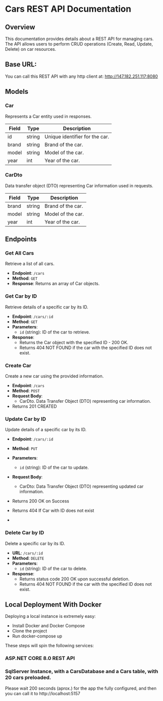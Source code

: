 # Cars REST API Documentation

## Overview

This documentation provides details about a REST API for managing cars. The API allows users to perform CRUD operations (Create, Read, Update, Delete) on car resources.

## Base URL:
You can call this REST API with any http client at: http://147.182.251.117:8080

## Models

### Car

Represents a Car entity used in responses.

| Field | Type   | Description        |
|-------|--------|--------------------|
| id    | string | Unique identifier for the car. |
| brand | string | Brand of the car.  |
| model | string | Model of the car.  |
| year  | int    | Year of the car.   |

### CarDto

Data transfer object (DTO) representing Car information used in requests.

| Field | Type   | Description        |
|-------|--------|--------------------|
| brand | string | Brand of the car.  |
| model | string | Model of the car.  |
| year  | int    | Year of the car.   |

## Endpoints

### Get All Cars

Retrieve a list of all cars.

- **Endpoint**: `/cars`
- **Method**: `GET`
- **Response**: Returns an array of Car objects.


### Get Car by ID

Retrieve details of a specific car by its ID.

- **Endpoint**: `/cars/:id`
- **Method**: `GET`
- **Parameters**: 
  - `id` (string): ID of the car to retrieve.
- **Response**: 
  - Returns the Car object with the specified ID - 200 OK.
  - Returns 404 NOT FOUND if the car with the specified ID does not exist.


### Create Car

Create a new car using the provided information.

- **Endpoint**: `/cars`
- **Method**: `POST`
- **Request Body**: 
	- CarDto. Data Transfer Object (DTO) representing car information.
- Returns 201 CREATED


### Update Car by ID

Update details of a specific car by its ID.

- **Endpoint**: `/cars/:id`
- **Method**: `PUT`
- **Parameters**: 
  - `id` (string): ID of the car to update.
- **Request Body**: 
  - CarDto: Data Transfer Object (DTO) representing updated car information.
- Returns 200 OK on Success
- Returns 404 If Car with ID does not exist

- 
### Delete Car by ID

Delete a specific car by its ID.

- **URL**: `/cars/:id`
- **Method**: `DELETE`
- **Parameters**: 
  - `id` (string): ID of the car to delete.
- **Response**: 
  - Returns status code 200 OK upon successful deletion.
  - Returns 404 NOT FOUND if the car with the specified ID does not exist.


## Local Deployment With Docker
Deploying a local instance is extremely easy: 

- Install Docker and Docker Compose
- Clone the project
- Run docker-compose up

These steps will spin the following services:
### ASP.NET CORE 8.0 REST API
### SqlServer Instance, with a CarsDatabase and a Cars table, with 20 cars preloaded.

Please wait 200 seconds (aprox.) for the app the fully configured, and then you can call it to 
http://localhost:5157